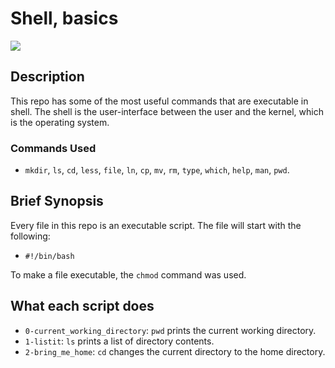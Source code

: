 # Shell, basics


<img src="http://www.hippoquotes.com/img/basic-quotes-tumblr/thumb.jpg">

## Description

This repo has some of the most useful commands that are executable in shell.
The shell is the user-interface between the user and the kernel, which is the
operating system.

### Commands Used

* ``mkdir``, ``ls``, ``cd``, ``less``, ``file``, ``ln``, ``cp``, ``mv``, ``rm``,
``type``, ``which``, ``help``, ``man``, ``pwd``.

## Brief Synopsis

Every file in this repo is an executable script. The file will start with the following:
* ``#!/bin/bash``

To make a file executable, the ``chmod`` command was used.

## What each script does

* ``0-current_working_directory``: ``pwd`` prints the current working directory.
* ``1-listit``: ``ls`` prints a list of directory contents.
* ``2-bring_me_home``: ``cd`` changes the current directory to the home directory.
